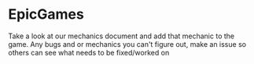 # EpicGames

Take a look at our mechanics document and add that mechanic to the game. Any bugs and or mechanics you can't figure out, make an issue so others can see what needs to be fixed/worked on
